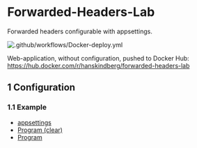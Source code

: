 # Forwarded-Headers-Lab

Forwarded headers configurable with appsettings.

![.github/workflows/Docker-deploy.yml](https://github.com/HansKindberg-Lab/Forwarded-Headers-Lab/actions/workflows/Docker-deploy.yml/badge.svg)

Web-application, without configuration, pushed to Docker Hub: https://hub.docker.com/r/hanskindberg/forwarded-headers-lab

## 1 Configuration

### 1.1 Example

- [appsettings](/Source/Application/appsettings.Development.json)
- [Program (clear)](/Source/Application/Program.cs#L16)
- [Program](/Source/Application/Program.cs#L25)
